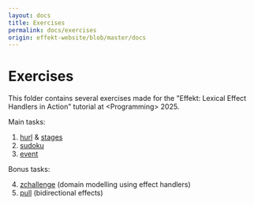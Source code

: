 ```yaml
---
layout: docs
title: Exercises
permalink: docs/exercises
origin: effekt-website/blob/master/docs
---
```


# Exercises

This folder contains several exercises made for the "Effekt: Lexical Effect Handlers in Action" tutorial at &lt;Programming&gt; 2025.

Main tasks:

1. [hurl](/docs/exercises/hurl) & [stages](/docs/exercises/stages)
2. [sudoku](/docs/exercises/sudoku)
3. [event](/docs/exercises/event)

Bonus tasks:

4. [zchallenge](docs/exercises/zchallenge) (domain modelling using effect handlers)
5. [pull](docs/exercises/pull) (bidirectional effects)
